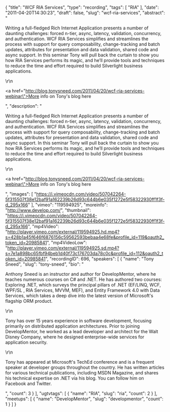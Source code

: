 {
  "title": "WCF RIA Services",
  "type": "recording",
  "tags": [
    "RIA"
  ],
  "date": "2011-04-20T14:30:23",
  "draft": false,
  "slug": "wcf-ria-services",
  "abstract": "<p>Writing a full-fledged Rich Internet Application presents a number of daunting challenges: forced n-tier, async, latency, validation, concurrency, and authentication. WCF RIA Services simplifies and streamlines the process with support for query composability, change-tracking and batch updates, attributes for presentation and data validation, shared code and async support. In this seminar Tony will pull back the curtain to show you how RIA Services performs its magic, and he&rsquo;ll provide tools and techniques to reduce the time and effort required to build Silverlight business applications.</p>\r\n<p><a href=\"http://blog.tonysneed.com/2011/04/20/wcf-ria-services-webinar\">More info on Tony's blog here</a></p>",
  "description": "<p>Writing a full-fledged Rich Internet Application presents a number of daunting challenges: forced n-tier, async, latency, validation, concurrency, and authentication. WCF RIA Services simplifies and streamlines the process with support for query composability, change-tracking and batch updates, attributes for presentation and data validation, shared code and async support. In this seminar Tony will pull back the curtain to show you how RIA Services performs its magic, and he&rsquo;ll provide tools and techniques to reduce the time and effort required to build Silverlight business applications.</p>\r\n<p><a href=\"http://blog.tonysneed.com/2011/04/20/wcf-ria-services-webinar\">More info on Tony's blog here</a></p>",
  "images": [
    "https://i.vimeocdn.com/video/507042264-5f315507f38e12baf91a162239b26d93c644b6e035f1272e5f58322930ff1f3f-d_295x166"
  ],
  "vimeo": "119594925",
  "moreinfo": "http://www.develop.com/",
  "thumbnail": "https://i.vimeocdn.com/video/507042264-5f315507f38e12baf91a162239b26d93c644b6e035f1272e5f58322930ff1f3f-d_295x166",
  "mp4Video": "http://player.vimeo.com/external/119594925.hd.mp4?s=428b1a45f646f6876156c59562593bebaa4e68fe&profile_id=119&oauth2_token_id=20985841",
  "mp4VideoLow": "http://player.vimeo.com/external/119594925.sd.mp4?s=7e1a898bc65fbf94beb1d40f73c176703da78c0c&profile_id=112&oauth2_token_id=20985841",
  "recordingID": 696,
  "speakers": [
    {
      "name": "Tony Sneed",
      "slug": "tony-sneed",
      "bio": "<p>Anthony Sneed is an instructor and author for DevelopMentor, where he teaches numerous courses on C# and .NET. He has authored two courses: Exploring .NET, which surveys the principal pillars of .NET (EF/LINQ, WCF, WPF/SL , RIA Services, MVVM, MEF), and Entity Framework 4.0 with Data Services, which takes a deep dive into the latest version of Microsoft's flagship ORM product.</p>\r\n<p>Tony has over 15 years experience in software development, focusing primarily on distributed application architectures. Prior to joining DevelopMentor, he worked as a lead developer and architect for the Walt Disney Company, where he designed enterprise-wide services for application security.</p>\r\n<p>Tony has appeared at Microsoft's TechEd conference and is a frequent speaker at developer groups throughout the country. He has written articles for various technical publications, including MSDN Magazine, and shares his technical expertise on .NET via his blog. You can follow him on Facebook and Twitter.</p>",
      "count": 3
    }
  ],
  "ugtvtags": [
    {
      "name": "RIA",
      "slug": "ria",
      "count": 2
    }
  ],
  "meetups": [
    {
      "name": "DevelopMentor",
      "slug": "developmentor",
      "count": 1
    }
  ]
}
